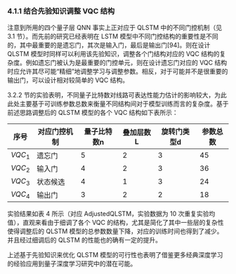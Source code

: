 ### 4.1.1 结合先验知识调整 VQC 结构

注意到所用的四个量子层 QNN 事实上正对应于 QLSTM 中的不同门控机制（见 3.1 节）。而先前的研究已经表明在 LSTM 模型中不同门控结构的重要性是不同的，其中最重要的是遗忘门，其次是输入门，最后是输出门[94]。则在设计 QLSTM 模型时同样可以利用该先验知识，调整各个门结构对应的 VQC 结构的复杂度。例如遗忘门被认为是最重要的门控单元，则在设计遗忘门对应的 VQC 结构时应允许其尽可能“精细”地调整学习与调整参数。相反，对于可能并不是很重要的输出门，可以设计相对较简单的 VQC 结构。

3.2.2 节的实验表明，不同量子比特数对线路可表达性能力估计的影响较大，为此此处主要基于可训练参数总数来衡量不同结构间对于模型训练而言的复杂度。基于前述思路调整后的 QLSTM 模型的各个 VQC 结构如下表所示：

| 序号  | 对应门控机制 | 量子比特数n | 叠加层数L | 旋转门类型d | 参数总数 |
| ----- | ------------ | ----------- | --------- | ----------- | -------- |
| $VQC_1$ | 遗忘门       | 5           | 2         | 3           | 45       |
| $VQC_2$ | 输入门       | 4           | 2         | 3           | 36       |
| $VQC_3$ | 状态候选     | 4           | 1         | 3           | 24       |
| $VQC_4$ | 输出门       | 3           | 2         | 2           | 18       |

实验结果如表 4 所示（对应 AdjustedQLSTM，实验数据为 10 次重复实验均值），直观来看由于细调了各个 VQC 的结构，尤其是简化了其中一些层的复杂性使得调整后的 QLSTM 模型的总参数数量下降，对应的训练时间也得到了减少。并且经过细调后的 QLSTM 的性能也的确有一定的提升。

上述基于先验知识来优化 QLSTM 模型的可行性也表明了借鉴更多经典深度学习的经验应用到量子深度学习研究中的潜在可能。